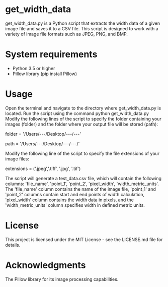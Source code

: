 # get_width_data

get_width_data.py is a Python script that extracts the width data of a given image file and saves it to a CSV file. This script is designed to work with a variety of image file formats such as JPEG, PNG, and BMP.

# System requirements

- Python 3.5 or higher
- Pillow library (pip install Pillow)

# Usage

Open the terminal and navigate to the directory where get_width_data.py is located.
Run the script using the command python get_width_data.py 
Modify the following lines of the script to specify the folder containing your images (folder) and the folder where your output file will be stored (path):

folder = '/Users/---/Desktop/---/---' 

path = '/Users/---/Desktop/---/---/'

Modify the following line of the script to specify the file extensions of your image files:

extensions = ('.jpeg','.tiff', '.jpg', '.tif')

The script will generate a test_data.csv file, which will contain the following columns: 'file_name', 'point_1', 'point_2', 'pixel_width', 'width_metric_units'.
The 'file_name' column contains the name of the image file, 'point_1' and 'point_2' columns contain start and end points of width calculation, 'pixel_width' column contains the width data in pixels, and the 'width_metric_units' column specifies width in defined metric units.

# License

This project is licensed under the MIT License - see the LICENSE.md file for details.

# Acknowledgments

The Pillow library for its image processing capabilities.
